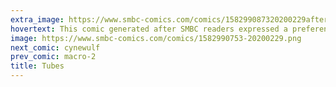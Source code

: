 ```yaml
---
extra_image: https://www.smbc-comics.com/comics/158299087320200229after.png
hovertext: This comic generated after SMBC readers expressed a preference for algorithm humor. Please like and subscribe.
image: https://www.smbc-comics.com/comics/1582990753-20200229.png
next_comic: cynewulf
prev_comic: macro-2
title: Tubes
---
```


